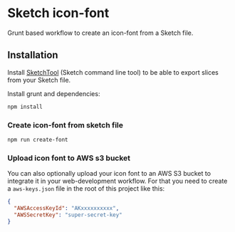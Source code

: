 # Sketch icon-font

Grunt based workflow to create an icon-font from a Sketch file.

## Installation

Install [SketchTool](http://www.sketchapp.com/tool/) (Sketch command line tool) to be able to export slices from your Sketch file.

Install grunt and dependencies:

```bash
npm install
```

### Create icon-font from sketch file

```bash
npm run create-font
```

### Upload icon font to AWS s3 bucket

You can also optionally upload your icon font to an AWS S3 bucket to integrate it in your web-development workflow. For that you need to create a `aws-keys.json` file in the root of this project like this:

```json
{
  "AWSAccessKeyId": "AKxxxxxxxxxx",
  "AWSSecretKey": "super-secret-key"
}
```
